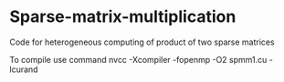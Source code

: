 # Sparse-matrix-multiplication
Code for heterogeneous computing of product of two sparse matrices

To compile use command nvcc -Xcompiler -fopenmp -O2 spmm1.cu -lcurand
